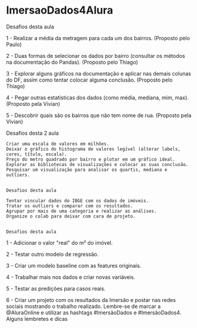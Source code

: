# ImersaoDados4Alura


Desafios desta aula

1 - Realizar a média da metragem para cada um dos bairros. (Proposto pelo Paulo)

2 - Duas formas de selecionar os dados por bairro (consultar os métodos na documentação do Pandas). (Proposto pelo Thiago)

3 - Explorar alguns gráficos na documentação e aplicar nas demais colunas do DF, assim como tentar colocar alguma conclusão. (Proposto pelo Thiago)

4 - Pegar outras estatísticas dos dados (como média, mediana, mim, max). (Proposto pela Vivian)

5 - Descobrir quais são os bairros que não tem nome de rua. (Proposto pela Vivian)




Desafios desta 2 aula

    Criar uma escala de valores em milhões.
    Deixar o gráfico do histograma de valores legível (alterar labels, cores, título, escala).
    Preço do metro quadrado por bairro e plotar em um gráfico ideal.
    Explorar as bibliotecas de visualizações e colocar as suas conclusão.
    Pesquisar um visualização para analisar os quartis, mediana e outliers.
    
    
    Desafios desta aula

    Tentar vincular dados do IBGE com os dados de imóveis.
    Tratar os outliers e comparar com os resultados.
    Agrupar por mais de uma categoria e realizar as análises.
    Organize o colab para deixar com cara de projeto.
    
    
    Desafios desta aula

1 - Adicionar o valor "real" do m² do imóvel.

2 - Testar outro modelo de regressão.

3 - Criar um modelo baseline com as features originais.

4 - Trabalhar mais nos dados e criar novas variáveis.

5 - Testar as predições para casos reais.

6 - Criar um projeto com os resultados da Imersão e postar nas redes sociais mostrando o trabalho realizado. Lembre-se de marcar a @AluraOnline e utilizar as hashtags #ImersãoDados e #ImersãoDados4.
Alguns lembretes e dicas


    
